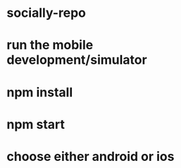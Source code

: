 # socially-repo

# run the mobile development/simulator
# npm install 
# npm start
# choose either android or ios
